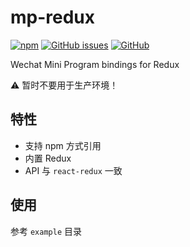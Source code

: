 # mp-redux

[![npm](https://img.shields.io/npm/v/mp-redux.svg?style=flat-square)](https://www.npmjs.com/package/mp-redux)
[![GitHub issues](https://img.shields.io/github/issues/pengtikui/mp-redux.svg?style=flat-square)](https://github.com/pengtikui/mp-redux/issues)
[![GitHub](https://img.shields.io/github/license/pengtikui/mp-redux.svg?style=flat-square)](https://github.com/pengtikui/mp-redux/blob/master/LICENSE)

Wechat Mini Program bindings for Redux

⚠️ 暂时不要用于生产环境！

## 特性

* 支持 npm 方式引用
* 内置 Redux
* API 与 `react-redux` 一致

## 使用

参考 `example` 目录
